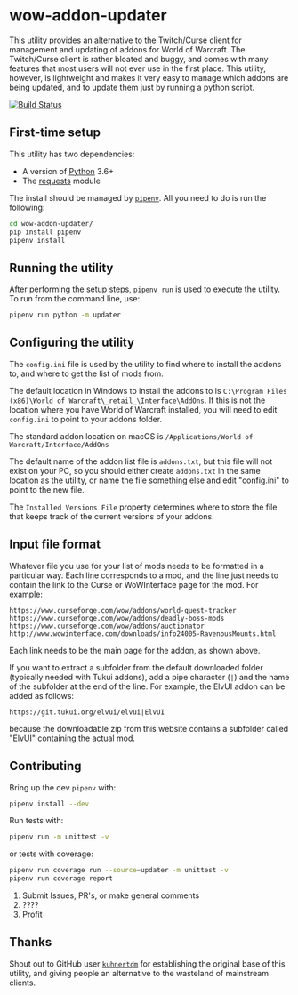 # wow-addon-updater

This utility provides an alternative to the Twitch/Curse client for management and updating of addons for World of Warcraft. The Twitch/Curse client is rather bloated and buggy, and comes with many features that most users will not ever use in the first place. This utility, however, is lightweight and makes it very easy to manage which addons are being updated, and to update them just by running a python script.

[![Build Status](https://travis-ci.org/graphql-java/graphql-java.svg?branch=master)](https://travis-ci.org/graphql-java/graphql-java)

## First-time setup

This utility has two dependencies:

* A version of [Python](https://www.python.org/) 3.6+
* The [requests](http://docs.python-requests.org/en/master/) module

The install should be managed by [`pipenv`](https://github.com/pypa/pipenv). All you need to do is run the following:

```bash
cd wow-addon-updater/
pip install pipenv
pipenv install
```

## Running the utility

After performing the setup steps, `pipenv run` is used to execute the utility. To run from the command line, use:
```bash
pipenv run python -m updater
```

## Configuring the utility

The `config.ini` file is used by the utility to find where to install the addons to, and where to get the list of mods from.

The default location in Windows to install the addons to is `C:\Program Files (x86)\World of Warcraft\_retail_\Interface\AddOns`. If this is not the location where you have World of Warcraft installed, you will need to edit `config.ini` to point to your addons folder.

The standard addon location on macOS is `/Applications/World of Warcraft/Interface/AddOns`

The default name of the addon list file is `addons.txt`, but this file will not exist on your PC, so you should either create `addons.txt` in the same location as the utility, or name the file something else and edit "config.ini" to point to the new file.

The `Installed Versions File` property determines where to store the file that keeps track of the current versions of your addons.

## Input file format

Whatever file you use for your list of mods needs to be formatted in a particular way. Each line corresponds to a mod, and the line just needs to contain the link to the Curse or WoWInterface page for the mod. For example:

```
https://www.curseforge.com/wow/addons/world-quest-tracker
https://www.curseforge.com/wow/addons/deadly-boss-mods
https://www.curseforge.com/wow/addons/auctionator
http://www.wowinterface.com/downloads/info24005-RavenousMounts.html
```
    
Each link needs to be the main page for the addon, as shown above.

If you want to extract a subfolder from the default downloaded folder (typically needed with Tukui addons), add a pipe character (`|`) and the name of the subfolder at the end of the line. For example, the ElvUI addon can be added as follows:

```
https://git.tukui.org/elvui/elvui|ElvUI
```

because the downloadable zip from this website contains a subfolder called "ElvUI" containing the actual mod.

## Contributing
Bring up the dev `pipenv` with:
```bash
pipenv install --dev
```

Run tests with:
```bash
pipenv run -m unittest -v
```

or tests with coverage:
```bash
pipenv run coverage run --source=updater -m unittest -v
pipenv run coverage report
```

1. Submit Issues, PR's, or make general comments
1. ????
1. Profit

## Thanks
Shout out to GitHub user [`kuhnertdm`](https://github.com/kuhnertdm) for establishing the original base of this utility, and giving people an alternative to the wasteland of mainstream clients.
